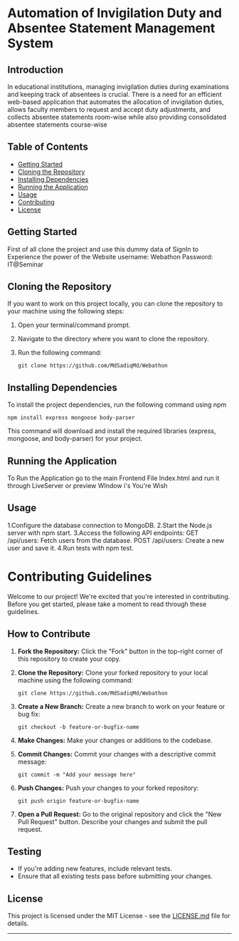 # Automation of Invigilation Duty and Absentee Statement Management System

## Introduction

In educational institutions, managing invigilation duties during examinations and keeping track of absentees is crucial. There is a need for an efficient web-based application that automates the allocation of invigilation duties, allows faculty members to request and accept duty adjustments, and collects absentee statements room-wise while also providing consolidated absentee statements course-wise

## Table of Contents

- [Getting Started](#getting-started)
- [Cloning the Repository](#cloning-the-repository)
- [Installing Dependencies](#installing-dependencies)
- [Running the Application](#running-the-application)
- [Usage](#usage)
- [Contributing](#contributing)
- [License](#license)

## Getting Started

First of all clone the project and use this dummy data of SignIn to Experience the power of the Website
username: Webathon
Password: IT@Seminar

## Cloning the Repository

If you want to work on this project locally, you can clone the repository to your machine using the following steps:

1. Open your terminal/command prompt.
2. Navigate to the directory where you want to clone the repository.
3. Run the following command:

   ```
   git clone https://github.com/MdSadiqMd/Webathon
   ```

## Installing Dependencies

To install the project dependencies, run the following command using npm
```
npm install express mongoose body-parser
```
This command will download and install the required libraries (express, mongoose, and body-parser) for your project.

## Running the Application

To Run the Application go to the main Frontend File Index.html and run it through LiveServer or preview WIndow i's You're Wish

## Usage

1.Configure the database connection to MongoDB.
2.Start the Node.js server with npm start.
3.Access the following API endpoints:
    GET /api/users: Fetch users from the database.
    POST /api/users: Create a new user and save it.
4.Run tests with npm test.

# Contributing Guidelines

Welcome to our project! We're excited that you're interested in contributing. Before you get started, please take a moment to read through these guidelines.

## How to Contribute

1. **Fork the Repository:** Click the "Fork" button in the top-right corner of this repository to create your copy.

2. **Clone the Repository:** Clone your forked repository to your local machine using the following command:
   ```
   git clone https://github.com/MdSadiqMd/Webathon
   ```

3. **Create a New Branch:** Create a new branch to work on your feature or bug fix:
   ```
   git checkout -b feature-or-bugfix-name
   ```

4. **Make Changes:** Make your changes or additions to the codebase.

5. **Commit Changes:** Commit your changes with a descriptive commit message:
   ```
   git commit -m "Add your message here"
   ```

6. **Push Changes:** Push your changes to your forked repository:
   ```
   git push origin feature-or-bugfix-name
   ```

7. **Open a Pull Request:** Go to the original repository and click the "New Pull Request" button. Describe your changes and submit the pull request.

## Testing

- If you're adding new features, include relevant tests.
- Ensure that all existing tests pass before submitting your changes.

## License

This project is licensed under the MIT License - see the [LICENSE.md](LICENSE.md) file for details.

---
